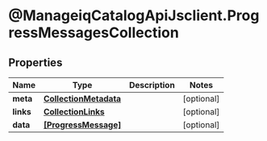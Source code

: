 # @ManageiqCatalogApiJsclient.ProgressMessagesCollection

## Properties
Name | Type | Description | Notes
------------ | ------------- | ------------- | -------------
**meta** | [**CollectionMetadata**](CollectionMetadata.md) |  | [optional] 
**links** | [**CollectionLinks**](CollectionLinks.md) |  | [optional] 
**data** | [**[ProgressMessage]**](ProgressMessage.md) |  | [optional] 


